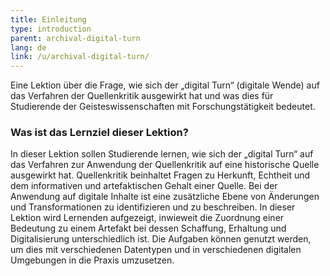 ```yaml
---
title: Einleitung 
type: introduction
parent: archival-digital-turn
lang: de
link: /u/archival-digital-turn/
---
```


Eine Lektion über die Frage, wie sich der „digital Turn“ (digitale Wende) auf das Verfahren der Quellenkritik ausgewirkt hat und was dies für Studierende der Geisteswissenschaften mit Forschungstätigkeit bedeutet.

<!-- more -->

### Was ist das Lernziel dieser Lektion?
<!-- section-contents -->

In dieser Lektion sollen Studierende lernen, wie sich der „digital Turn“ auf das Verfahren zur Anwendung der Quellenkritik auf eine historische Quelle ausgewirkt hat. Quellenkritik beinhaltet Fragen zu Herkunft, Echtheit und dem informativen und artefaktischen Gehalt einer Quelle. Bei der Anwendung auf digitale Inhalte ist eine zusätzliche Ebene von Änderungen und Transformationen zu identifizieren und zu beschreiben. In dieser Lektion wird Lernenden aufgezeigt, inwieweit die Zuordnung einer Bedeutung zu einem Artefakt bei dessen Schaffung, Erhaltung und Digitalisierung unterschiedlich ist. Die Aufgaben können genutzt werden, um dies mit verschiedenen Datentypen und in verschiedenen digitalen Umgebungen in die Praxis umzusetzen.

<!-- section -->